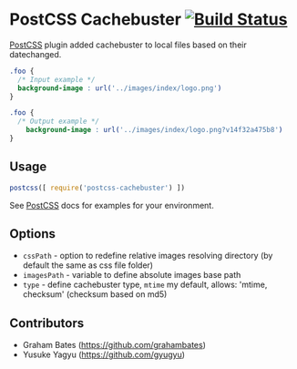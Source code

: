 # PostCSS Cachebuster [![Build Status][ci-img]][ci]

[PostCSS] plugin added cachebuster to local files based on their datechanged.

[PostCSS]: https://github.com/postcss/postcss
[ci-img]:  https://travis-ci.org/glebmachine/postcss-cachebuster.svg
[ci]:      https://travis-ci.org/glebmachine/postcss-cachebuster

```css
.foo {
  /* Input example */
  background-image : url('../images/index/logo.png')
}
```

```css
.foo {
  /* Output example */
    background-image : url('../images/index/logo.png?v14f32a475b8')
}
```

## Usage

```js
postcss([ require('postcss-cachebuster') ])
```
See [PostCSS] docs for examples for your environment.

## Options

- `cssPath` - option to redefine relative images resolving directory (by default the same as css file folder)
- `imagesPath` - variable to define absolute images base path
- `type` - define cachebuster type, `mtime` my default, allows: 'mtime, checksum' (checksum based on md5)


## Contributors
- Graham Bates (https://github.com/grahambates)
- Yusuke Yagyu (https://github.com/gyugyu)

